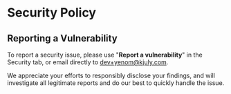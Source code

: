 # Security Policy

## Reporting a Vulnerability

To report a security issue, please use "**Report a vulnerability**" in the Security tab, or email directly to dev+yenom@kjuly.com.

We appreciate your efforts to responsibly disclose your findings, and will investigate all legitimate reports and do our best to quickly handle the issue.
